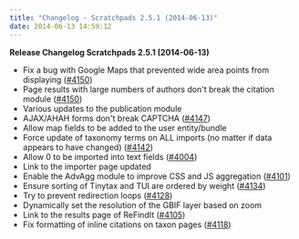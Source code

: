 ```yaml
---
title: "Changelog - Scratchpads 2.5.1 (2014-06-13)"
date: 2014-06-13 14:59:12
---
```


<strong>Release Changelog
Scratchpads 2.5.1 (2014-06-13)</strong>

- Fix a bug with Google Maps that prevented wide area points from displaying (<a href=http://support.scratchpads.eu/issues/4150>#4150</a>)
- Page results with large numbers of authors don't break the citation module (<a href=http://support.scratchpads.eu/issues/4150>#4150</a>)
- Various updates to the publication module
- AJAX/AHAH forms don't break CAPTCHA (<a href=http://support.scratchpads.eu/issues/4147>#4147</a>)
- Allow map fields to be added to the user entity/bundle
- Force update of taxonomy terms on ALL imports (no matter if data appears to have changed) (<a href=http://support.scratchpads.eu/issues/4142>#4142</a>)
- Allow 0 to be imported into text fields (<a href=http://support.scratchpads.eu/issues/4004>#4004</a>)
- Link to the importer page updated
- Enable the AdvAgg module to improve CSS and JS aggregation (<a href=http://support.scratchpads.eu/issues/4101>#4101</a>)
- Ensure sorting of Tinytax and TUI are ordered by weight (<a href=http://support.scratchpads.eu/issues/4134>#4134</a>)
- Try to prevent redirection loops (<a href=http://support.scratchpads.eu/issues/4128>#4128</a>)
- Dynamically set the resolution of the GBIF layer based on zoom
- Link to the results page of ReFindIt (<a href=http://support.scratchpads.eu/issues/4105>#4105</a>)
- Fix formatting of inline citations on taxon pages (<a href=http://support.scratchpads.eu/issues/4118>#4118</a>)
